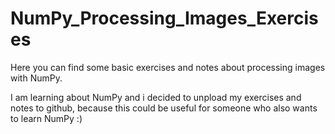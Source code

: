 # NumPy_Processing_Images_Exercises
Here you can find some basic exercises and notes about processing images with NumPy.

I am learning about NumPy and i decided to unpload my exercises and notes to github, because this could be useful for someone who also wants to learn NumPy :)
